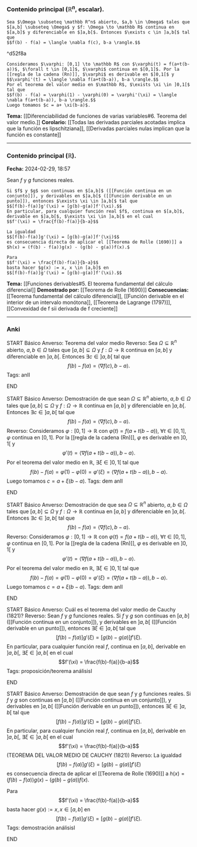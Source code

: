 ### Contenido principal ($\mathbb R^n$, escalar).

```ad-theorem
Sea $\Omega \subseteq \mathbb R^n$ abierto, $a,b \in \Omega$ tales que $[a,b] \subseteq \Omega$ y $f: \Omega \to \mathbb R$ continua en $[a,b]$ y diferenciable en $]a,b[$. Entonces $\exists c \in ]a,b[$ tal que
$$f(b) - f(a) = \langle \nabla f(c), b-a \rangle.$$
```

^d52f8a

```ad-proof
Consideramos $\varphi: [0,1] \to \mathbb R$ con $\varphi(t) = f(a+t(b-a))$, $\forall t \in [0,1]$, $\varphi$ continua en $[0,1]$. Por la [[regla de la cadena (Rn)]], $\varphi$ es derivable en $]0,1[$ y
$$\varphi'(t) = \langle \nabla f(a+t(b-a)), b-a \rangle.$$
Por el teorema del valor medio en $\mathbb R$, $\exists \xi \in ]0,1[$ tal que
$$f(b) - f(a) = \varphi(1) - \varphi(0) = \varphi'(\xi) = \langle \nabla f(a+t(b-a)), b-a \rangle.$$
Luego tomamos $c = a+ \xi(b-a)$.
```

**Tema:** [[Diferenciabilidad de funciones de varias variables#6. Teorema del valor medio.]]
**Corolario:** [[Todas las derivadas parciales acotadas implica que la función es lipschitziana]], [[Derivadas parciales nulas implican que la función es constante]]

---
### Contenido principal ($\mathbb R$).

**Fecha:** 2024-02-29, 18:57

Sean $f$ y $g$ funciones reales.

```ad-theorem
Si $f$ y $g$ son continuas en $[a,b]$ ([[Función continua en un conjunto]]), y derivables en $]a,b[$ ([[Función derivable en un punto]]), entonces $\exists \xi \in ]a,b[$ tal que
$$[f(b)-f(a)]g'(\xi) = [g(b)-g(a)]f'(\xi).$$
En particular, para cualquier función real $f$, continua en $[a,b]$, derivable en $]a,b[$, $\exists \xi \in ]a,b[$ en el cual
$$f'(\xi) = \frac{f(b)-f(a)}{b-a}$$
```


```ad-proof
La igualdad
$$[f(b)-f(a)]g'(\xi) = [g(b)-g(a)]f'(\xi)$$
es consecuencia directa de aplicar el [[Teorema de Rolle (1690)]] a $h(x) = (f(b) - f(a))g(x) - (g(b) - g(a))f(x).$

Para
$$f'(\xi) = \frac{f(b)-f(a)}{b-a}$$
basta hacer $g(x) := x, x \in [a,b]$ en
$$[f(b)-f(a)]g'(\xi) = [g(b)-g(a)]f'(\xi).$$
```

**Tema:** [[Funciones derivables#5. El teorema fundamental del cálculo diferencial]]
**Demostrado por:** [[Teorema de Rolle (1690)]]
**Consecuencias:** [[Teorema fundamental del cálculo diferencial]], [[Función derivable en el interior de un intervalo monótona]], [[Teorema de Lagrange (1797)]], [[Convexidad de f sii derivada de f creciente]]

---
### Anki

START
Básico
Anverso: Teorema del valor medio
Reverso: Sea $\Omega \subseteq \mathbb R^n$ abierto, $a,b \in \Omega$ tales que $[a,b] \subseteq \Omega$ y $f: \Omega \to \mathbb R$ continua en $[a,b]$ y diferenciable en $]a,b[$. Entonces $\exists c \in ]a,b[$ tal que
$$f(b) - f(a) = \langle \nabla f(c), b-a \rangle.$$
Tags: anII
<!--ID: 1730228001558-->
END

START
Básico
Anverso: Demostración de que sean $\Omega \subseteq \mathbb R^n$ abierto, $a,b \in \Omega$ tales que $[a,b] \subseteq \Omega$ y $f: \Omega \to \mathbb R$ continua en $[a,b]$ y diferenciable en $]a,b[$. Entonces $\exists c \in ]a,b[$ tal que
$$f(b) - f(a) = \langle \nabla f(c), b-a \rangle.$$
Reverso: Consideramos $\varphi: [0,1] \to \mathbb R$ con $\varphi(t) = f(a+t(b-a))$, $\forall t \in [0,1]$, $\varphi$ continua en $[0,1]$. Por la [[regla de la cadena (Rn)]], $\varphi$ es derivable en $]0,1[$ y
$$\varphi'(t) = \langle \nabla f(a+t(b-a)), b-a \rangle.$$
Por el teorema del valor medio en $\mathbb R$, $\exists \xi \in ]0,1[$ tal que
$$f(b) - f(a) = \varphi(1) - \varphi(0) = \varphi'(\xi) = \langle \nabla f(a+t(b-a)), b-a \rangle.$$
Luego tomamos $c = a+ \xi(b-a)$.
Tags: dem anII
<!--ID: 1730228001561-->
END


START
Básico
Anverso: Demostración de que sea $\Omega \subseteq \mathbb R^n$ abierto, $a,b \in \Omega$ tales que $[a,b] \subseteq \Omega$ y $f: \Omega \to \mathbb R$ continua en $[a,b]$ y diferenciable en $]a,b[$. Entonces $\exists c \in ]a,b[$ tal que
$$f(b) - f(a) = \langle \nabla f(c), b-a \rangle.$$
Reverso: Consideramos $\varphi: [0,1] \to \mathbb R$ con $\varphi(t) = f(a+t(b-a))$, $\forall t \in [0,1]$, $\varphi$ continua en $[0,1]$. Por la [[regla de la cadena (Rn)]], $\varphi$ es derivable en $]0,1[$ y
$$\varphi'(t) = \langle \nabla f(a+t(b-a)), b-a \rangle.$$
Por el teorema del valor medio en $\mathbb R$, $\exists \xi \in ]0,1[$ tal que
$$f(b) - f(a) = \varphi(1) - \varphi(0) = \varphi'(\xi) = \langle \nabla f(a+t(b-a)), b-a \rangle.$$
Luego tomamos $c = a+ \xi(b-a)$.
Tags: dem anII
<!--ID: 1730368366089-->
END



START
Básico
Anverso: Cuál es el teorema del valor medio de Cauchy (1821)?
Reverso: Sean $f$ y $g$ funciones reales. Si $f$ y $g$ son continuas en $[a,b]$ ([[Función continua en un conjunto]]), y derivables en $]a,b[$ ([[Función derivable en un punto]]), entonces $\exists \xi \in ]a,b[$ tal que
$$[f(b)-f(a)]g'(\xi) = [g(b)-g(a)]f'(\xi).$$
En particular, para cualquier función real $f$, continua en $[a,b]$, derivable en $]a,b[$, $\exists \xi \in ]a,b[$ en el cual
$$f'(\xi) = \frac{f(b)-f(a)}{b-a}$$
Tags: proposición/teorema análisisI
<!--ID: 1709231331157-->
END

START
Básico
Anverso: Demostración de que sean $f$ y $g$ funciones reales. Si $f$ y $g$ son continuas en $[a,b]$ ([[Función continua en un conjunto]]), y derivables en $]a,b[$ ([[Función derivable en un punto]]), entonces $\exists \xi \in ]a,b[$ tal que
$$[f(b)-f(a)]g'(\xi) = [g(b)-g(a)]f'(\xi).$$
En particular, para cualquier función real $f$, continua en $[a,b]$, derivable en $]a,b[$, $\exists \xi \in ]a,b[$ en el cual
$$f'(\xi) = \frac{f(b)-f(a)}{b-a}$$
(TEOREMA DEL VALOR MEDIO DE CAUCHY (1821))
Reverso: La igualdad
$$[f(b)-f(a)]g'(\xi) = [g(b)-g(a)]f'(\xi)$$
es consecuencia directa de aplicar el [[Teorema de Rolle (1690)]] a $h(x) = (f(b) - f(a))g(x) - (g(b) - g(a))f(x).$

Para
$$f'(\xi) = \frac{f(b)-f(a)}{b-a}$$
basta hacer $g(x) := x, x \in [a,b]$ en
$$[f(b)-f(a)]g'(\xi) = [g(b)-g(a)]f'(\xi).$$
Tags: demostración análisisI
<!--ID: 1709231331166-->
END